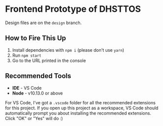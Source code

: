 # Frontend Prototype of DHSTTOS

Design files are on the `design` branch.

## How to Fire This Up

1. Install dependencies with `npm i` (please don't use `yarn`)
2. Run `npm start`
3. Go to the URL printed in the console

## Recommended Tools

- **IDE** - VS Code
- **Node** - v10.13.0 or above

For VS Code, I've got a `.vscode` folder for all the recommended extensions for this project. If you open up this project as a workspace, VS Code should automatically prompt you about installing the recommended extensions. Click "OK" or "Yes" will do :)
